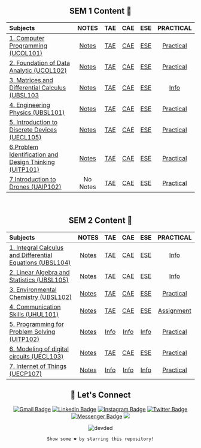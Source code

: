 <div align ="center">
  
## SEM 1 Content 🚀
  
|Subjects| NOTES | TAE   | CAE   |ESE    | PRACTICAL | 
| :---  | :---: | :---: | :---: | :---: |   :---:   |
| [1. Computer Programming (UCOL101)](Assignments%2C%20Notes%20and%20Question%20Papers/SEM%201/1.%20Computer%20Programming%20(UCOL101)) | [Notes](Assignments%2C%20Notes%20and%20Question%20Papers/SEM%201/1.%20Computer%20Programming%20(UCOL101)/1.%20Computer%20Programming%20Theory%20Notes) | [TAE](Assignments%2C%20Notes%20and%20Question%20Papers/SEM%201/1.%20Computer%20Programming%20(UCOL101)/2.%20TAE) |[CAE](Assignments%2C%20Notes%20and%20Question%20Papers/SEM%201/1.%20Computer%20Programming%20(UCOL101)/3.%20CAE) | [ESE](Assignments%2C%20Notes%20and%20Question%20Papers/SEM%201/1.%20Computer%20Programming%20(UCOL101)/4.%20ESE) |[Practical](Assignments%2C%20Notes%20and%20Question%20Papers/SEM%201/1.%20Computer%20Programming%20(UCOL101)/Practical) 
| [2. Foundation of Data Analytic (UCOL102)](Assignments%2C%20Notes%20and%20Question%20Papers/SEM%201/2.%20Foundation%20of%20Data%20Analytic%20(UCOL102))|[Notes](Assignments%2C%20Notes%20and%20Question%20Papers/SEM%201/2.%20Foundation%20of%20Data%20Analytic%20(UCOL102)/2.%20NOTES) | [TAE](Assignments%2C%20Notes%20and%20Question%20Papers/SEM%201/2.%20Foundation%20of%20Data%20Analytic%20(UCOL102)/4.TAE) | [CAE](Assignments%2C%20Notes%20and%20Question%20Papers/SEM%201/2.%20Foundation%20of%20Data%20Analytic%20(UCOL102)/5.%20CAE/1.%20CAE%20Question%20Papers) | [ESE](Assignments%2C%20Notes%20and%20Question%20Papers/SEM%201/2.%20Foundation%20of%20Data%20Analytic%20(UCOL102)/7.%20ESE)|[Practical](https://github.com/swayamterode/GHRCEM/tree/main/Assignments%2C%20Notes%20and%20Question%20Papers/SEM%201/2.%20Foundation%20of%20Data%20Analytic%20(UCOL102)/6.Practical)
| [3. Matrices and Differential Calculus (UBSL103](Assignments%2C%20Notes%20and%20Question%20Papers/SEM%201/3.%20Matrices%20and%20Differential%20Calculus%20(UBSL103)) | [Notes](Assignments%2C%20Notes%20and%20Question%20Papers/SEM%201/3.%20Matrices%20and%20Differential%20Calculus%20(UBSL103)/NOTES)|[TAE](Assignments%2C%20Notes%20and%20Question%20Papers/SEM%201/3.%20Matrices%20and%20Differential%20Calculus%20(UBSL103)/TAE)|[CAE](Assignments%2C%20Notes%20and%20Question%20Papers/SEM%201/3.%20Matrices%20and%20Differential%20Calculus%20(UBSL103)/CAE)|[ESE](Assignments%2C%20Notes%20and%20Question%20Papers/SEM%201/3.%20Matrices%20and%20Differential%20Calculus%20(UBSL103)/ESE)|[Info](Images/SEM%201/Practical%20of%20Matrices%20and%20Differential%20Calculus%20(UBSL103).svg)
| [4. Engineering Physics (UBSL101)](Assignments%2C%20Notes%20and%20Question%20Papers/SEM%201/4.%20Engineering%20Physics%20(UBSL101)) |[Notes](Assignments%2C%20Notes%20and%20Question%20Papers/SEM%201/4.%20Engineering%20Physics%20(UBSL101)/1.%20NOTES)|[TAE](Assignments%2C%20Notes%20and%20Question%20Papers/SEM%201/4.%20Engineering%20Physics%20(UBSL101)/3.%20TAE)|[CAE](Assignments%2C%20Notes%20and%20Question%20Papers/SEM%201/4.%20Engineering%20Physics%20(UBSL101)/2.%20CAE)|[ESE](Assignments%2C%20Notes%20and%20Question%20Papers/SEM%201/4.%20Engineering%20Physics%20(UBSL101)/6.%20ESE)|[Practical](Assignments%2C%20Notes%20and%20Question%20Papers/SEM%201/4.%20Engineering%20Physics%20(UBSL101)/5.%20Physics%20Practical)
| [5. Introduction to Discrete Devices (UECL105)](Assignments%2C%20Notes%20and%20Question%20Papers/SEM%201/5.%20Introduction%20to%20Discrete%20Devices%20(UECL105)) |[Notes](Assignments%2C%20Notes%20and%20Question%20Papers/SEM%201/5.%20Introduction%20to%20Discrete%20Devices%20(UECL105)/1.%20NOTES)|[TAE](Assignments%2C%20Notes%20and%20Question%20Papers/SEM%201/5.%20Introduction%20to%20Discrete%20Devices%20(UECL105)/2.%20TAE)|[CAE](Assignments%2C%20Notes%20and%20Question%20Papers/SEM%201/5.%20Introduction%20to%20Discrete%20Devices%20(UECL105)/3.%20CAE)| [ESE](Assignments%2C%20Notes%20and%20Question%20Papers/SEM%201/5.%20Introduction%20to%20Discrete%20Devices%20(UECL105)/5.%20ESE)|[Practical](Assignments%2C%20Notes%20and%20Question%20Papers/SEM%201/5.%20Introduction%20to%20Discrete%20Devices%20(UECL105)/4.%20Practical%20IDDC)
| [6.Problem Identification and Design Thinking (UITP101)](Assignments%2C%20Notes%20and%20Question%20Papers/SEM%201/6.Problem%20Identification%20and%20Design%20Thinking%20(UITP101)) |[Notes](Images/SEM%201/Notes%20of%20Problem%20Identification%20and%20Design%20Thinking%20(UITP101).svg) | [TAE](Images/SEM%201/TAE%20of%20Problem%20Identification%20and%20Design%20Thinking%20(UITP101).svg)|[CAE](Images/SEM%201/CAE%20of%20Problem%20Identification%20and%20Design%20Thinking%20(UITP101).svg)|[ESE](Images/SEM%201/ESE%20of%20Problem%20Identification%20and%20Design%20Thinking%20(UITP101).svg)|[Practical](Assignments%2C%20Notes%20and%20Question%20Papers/SEM%201/6.Problem%20Identification%20and%20Design%20Thinking%20(UITP101))
| [7.Introduction to Drones (UAIP102)](Assignments%2C%20Notes%20and%20Question%20Papers/SEM%201/7.Introduction%20to%20Drones%20(UAIP102)) |No Notes|[TAE](Images/SEM%201/TAE%20of%20Introduction%20to%20Drones%20(UAIP102).svg)|[CAE](Images/SEM%201/CAE%20of%20Problem%20Identification%20and%20Design%20Thinking%20(UITP101).svg)|[ESE](Images/SEM%201/ESE%20of%20Problem%20Identification%20and%20Design%20Thinking%20(UITP101).svg)|[Practical](Assignments%2C%20Notes%20and%20Question%20Papers/SEM%201/7.Introduction%20to%20Drones%20(UAIP102))

  <br>

## SEM 2 Content 🚀
  
|Subjects| NOTES |  TAE   |  CAE  |   ESE   | PRACTICAL |
| :---   | :---: | :---: | :---:  |  :---:  |   :---:   |
|[1. Integral Calculus and Differential Equations (UBSL104)](Assignments%2C%20Notes%20and%20Question%20Papers/SEM%202/1.%20Integral%20Calculus%20and%20Differential%20Equations%20(UBSL104))|[Notes](Assignments%2C%20Notes%20and%20Question%20Papers/SEM%202/2.%20Linear%20Algebra%20and%20Statistics%20(UBSL105)/NOTES)|[TAE](Assignments%2C%20Notes%20and%20Question%20Papers/SEM%202/1.%20Integral%20Calculus%20and%20Differential%20Equations%20(UBSL104)/TAE)|[CAE](Assignments%2C%20Notes%20and%20Question%20Papers/SEM%202/1.%20Integral%20Calculus%20and%20Differential%20Equations%20(UBSL104)/CAE)|[ESE](Assignments%2C%20Notes%20and%20Question%20Papers/SEM%202/1.%20Integral%20Calculus%20and%20Differential%20Equations%20(UBSL104)/ESE)|[Info](Images/SEM%202/Practical%20of%20Integral%20Calculus%20and%20Differential%20Equations%20(UBSL104).svg)
|[2. Linear Algebra and Statistics (UBSL105)](Assignments%2C%20Notes%20and%20Question%20Papers/SEM%202/2.%20Linear%20Algebra%20and%20Statistics%20(UBSL105)/NOTES)|[Notes](Assignments%2C%20Notes%20and%20Question%20Papers/SEM%202/2.%20Linear%20Algebra%20and%20Statistics%20(UBSL105)/NOTES)|[TAE](Assignments%2C%20Notes%20and%20Question%20Papers/SEM%202/2.%20Linear%20Algebra%20and%20Statistics%20(UBSL105)/TAE)|[CAE](Assignments%2C%20Notes%20and%20Question%20Papers/SEM%202/2.%20Linear%20Algebra%20and%20Statistics%20(UBSL105)/CAE)|[ESE](Assignments%2C%20Notes%20and%20Question%20Papers/SEM%202/2.%20Linear%20Algebra%20and%20Statistics%20(UBSL105)/ESE)|[Info](Images/SEM%202/Practical%20of%20Linear%20Algebra%20and%20Statistics%20(UBSL105).svg)
|[3. Environmental Chemistry (UBSL102)](Assignments%2C%20Notes%20and%20Question%20Papers/SEM%202/3.%20Environmental%20Chemistry%20(UBSL102))|[Notes](Assignments%2C%20Notes%20and%20Question%20Papers/SEM%202/3.%20Environmental%20Chemistry%20(UBSL102)/NOTES)|[TAE](Assignments%2C%20Notes%20and%20Question%20Papers/SEM%202/3.%20Environmental%20Chemistry%20(UBSL102)/TAE)|[CAE](Assignments%2C%20Notes%20and%20Question%20Papers/SEM%202/3.%20Environmental%20Chemistry%20(UBSL102)/CAE)|[ESE](Assignments%2C%20Notes%20and%20Question%20Papers/SEM%202/3.%20Environmental%20Chemistry%20(UBSL102)/ESE)|[Practical](Assignments%2C%20Notes%20and%20Question%20Papers/SEM%202/3.%20Environmental%20Chemistry%20(UBSL102)/Practical)
|[4. Communication Skills (UHUL101)](Assignments%2C%20Notes%20and%20Question%20Papers/SEM%202/4.%20Communication%20Skills%20(UHUL101))|[Notes](Assignments%2C%20Notes%20and%20Question%20Papers/SEM%202/4.%20Communication%20Skills%20(UHUL101)/NOTES)|[TAE](Assignments%2C%20Notes%20and%20Question%20Papers/SEM%202/4.%20Communication%20Skills%20(UHUL101)/TAE)|[CAE](Assignments%2C%20Notes%20and%20Question%20Papers/SEM%202/4.%20Communication%20Skills%20(UHUL101)/CAE)|[ESE]()|[Assignment](Assignments%2C%20Notes%20and%20Question%20Papers/SEM%202/4.%20Communication%20Skills%20(UHUL101)/Assignment)
|[5. Programming for Problem Solving (UITP102)](https://github.com/swayamterode/GHRCEM/tree/main/Assignments%2C%20Notes%20and%20Question%20Papers/SEM%202/5.%20Programming%20for%20Problem%20Solving%20(UITP102))|[Notes](https://github.com/swayamterode/GHRCEM/tree/main/Assignments%2C%20Notes%20and%20Question%20Papers/SEM%202/5.%20Programming%20for%20Problem%20Solving%20(UITP102)/NOTES)|[Info](Images/SEM%202/TAE%20of%20Programming%20for%20Problem%20Solving%20(UITP102).svg)|[Info](Images/SEM%202/CAE%20of%20Programming%20for%20Problem%20Solving%20(UITP102).svg)|[Info](Images/SEM%202/ESE%20of%20Programming%20for%20Problem%20Solving%20(UITP102).svg)|[Practical](Assignments%2C%20Notes%20and%20Question%20Papers/SEM%202/5.%20Programming%20for%20Problem%20Solving%20(UITP102)/Practical)|
|[6. Modeling of digital circuits (UECL103)](Assignments%2C%20Notes%20and%20Question%20Papers/SEM%202/6.%20Modeling%20of%20digital%20circuits%20(UECL103))|[Notes](Assignments%2C%20Notes%20and%20Question%20Papers/SEM%202/6.%20Modeling%20of%20digital%20circuits%20(UECL103)/NOTES)|[TAE](Assignments%2C%20Notes%20and%20Question%20Papers/SEM%202/6.%20Modeling%20of%20digital%20circuits%20(UECL103)/TAE)|[CAE](Assignments%2C%20Notes%20and%20Question%20Papers/SEM%202/6.%20Modeling%20of%20digital%20circuits%20(UECL103)/CAE)|[ESE](Assignments%2C%20Notes%20and%20Question%20Papers/SEM%202/6.%20Modeling%20of%20digital%20circuits%20(UECL103)/ESE)|[Practical](Assignments%2C%20Notes%20and%20Question%20Papers/SEM%202/6.%20Modeling%20of%20digital%20circuits%20(UECL103)/Practical)
|[7. Internet of Things (UECP107)](Assignments%2C%20Notes%20and%20Question%20Papers/SEM%202/7.%20Internet%20of%20Things%20(UECP107))|[Notes](Assignments%2C%20Notes%20and%20Question%20Papers/SEM%202/7.%20Internet%20of%20Things%20(UECP107)/NOTES)|[Info](Images/SEM%202/Info%20IOT.svg)|[Info](Images/SEM%202/Info%20IOT.svg)|[Info](Images/SEM%202/Info%20IOT.svg)|[Practical](Assignments%2C%20Notes%20and%20Question%20Papers/SEM%202/7.%20Internet%20of%20Things%20(UECP107)/Practical)
</div>
  
  <div align="center">
  
## 👨 Let's Connect

  [![Gmail Badge](https://img.shields.io/badge/-swayamterodex@gmail.com-c14438?style=flat&logo=Gmail&logoColor=white)](mailto:swayamterodex@gmail.com "Connect via Email")
  [![Linkedin Badge](https://img.shields.io/badge/Swayam%20Terode-0072b1?style=flat&logo=Linkedin&logoColor=white)](https://www.linkedin.com/in/swayam-terode/ "Connect on LinkedIn")
  [![Instagram Badge](https://img.shields.io/badge/-@swayamterode-important?style=flat&logo=Instagram&logoColor=white)](https://m.me/swayamterode "Connect on Instagram")
  [![Twitter Badge](https://img.shields.io/badge/-@swayamterode-00acee?style=flat&logo=Twitter&logoColor=white)](https://twitter.com/intent/follow?screen_name=swayamterode "Follow on Twitter")
  [![Messenger Badge](https://img.shields.io/badge/-Messenger-0078FF?style=flat&logo=Messenger&logoColor=white)](https://m.me/terodeswayam "Connect on Facebook")
  ![](https://img.shields.io/youtube/channel/subscribers/UCaNo4d9GJPHCa5az5g_zM1Q)

</div>

<div align="center">
  
  <p align="center"> <img src="https://komarev.com/ghpvc/?username=swayamterode" alt="devded" /> </p>

    Show some ❤️ by starring this repository!

</div>
